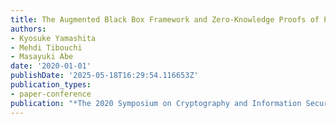 ```yaml
---
title: The Augmented Black Box Framework and Zero-Knowledge Proofs of Plaintext Equality
authors:
- Kyosuke Yamashita
- Mehdi Tibouchi
- Masayuki Abe
date: '2020-01-01'
publishDate: '2025-05-18T16:29:54.116653Z'
publication_types:
- paper-conference
publication: "*The 2020 Symposium on Cryptography and Information Security (SCIS'20)*"
---
```

